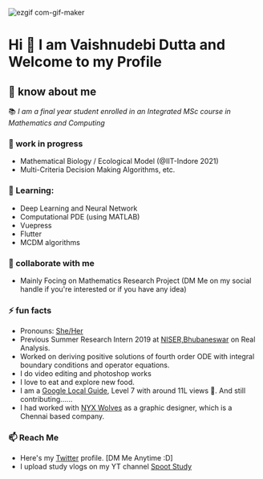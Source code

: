 ![ezgif com-gif-maker](https://user-images.githubusercontent.com/39788520/120531675-85450500-c3fc-11eb-954a-c974afd8e7f0.gif)

# Hi 👋 I am Vaishnudebi Dutta and Welcome to my Profile
 
## 🔮 know about me
📚 _I am a final year student enrolled in an Integrated MSc course in Mathematics and Computing_

### 🔭 work in progress
- Mathematical Biology / Ecological Model (@IIT-Indore 2021)
- Multi-Criteria Decision Making Algorithms, etc.

### 🌱 Learning:
- Deep Learning and Neural Network
- Computational PDE (using MATLAB)
- Vuepress
- Flutter
- MCDM algorithms

### 👯 collaborate with me 
- Mainly Focing on Mathematics Research Project (DM Me on my social handle if you're interested or if you have any idea)

### ⚡ fun facts
- Pronouns: [She/Her](http://pronoun.is/she)
- Previous Summer Research Intern 2019 at [NISER,Bhubaneswar](http://www.niser.ac.in/sms/) on Real Analysis.
- Worked on deriving positive solutions of fourth order ODE with integral boundary conditions and operator equations.
- I do video editing and photoshop works
- I love to eat and explore new food.
- I am a [Google Local Guide](https://maps.app.goo.gl/a7geJspjtsRiaWcB8), Level 7 with around 11L views 🤯. And still contributing......
- I had worked with [NYX Wolves](https://nyxwolves.com/) as a graphic designer, which is a Chennai based company.

### 📫 Reach Me
- Here's my [Twitter](https://twitter.com/VaishnudebiD) profile. [DM Me Anytime :D]
- I upload study vlogs on my YT channel [Spoot Study](https://www.youtube.com/c/sprootstudy/)
